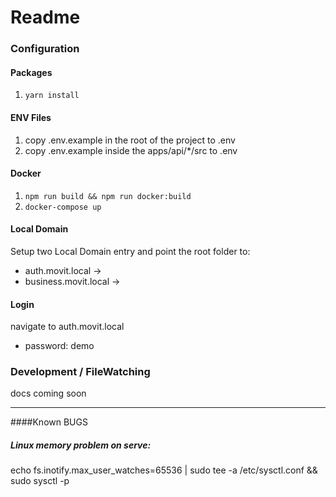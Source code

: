 # Readme

### Configuration
#### Packages
1. `yarn install`
#### ENV Files
1. copy .env.example in the root of the project to .env
2. copy .env.example inside the apps/api/*/src to .env
#### Docker 
1. `npm run build && npm run docker:build`
2. `docker-compose up`

#### Local Domain
Setup two Local Domain entry and point the root folder to:
- auth.movit.local ->
- business.movit.local ->

#### Login
navigate to auth.movit.local
- password: demo 


### Development / FileWatching
docs coming soon


---

####Known BUGS
##### Linux memory problem on serve:
echo fs.inotify.max_user_watches=65536 | sudo tee -a /etc/sysctl.conf && sudo sysctl -p
